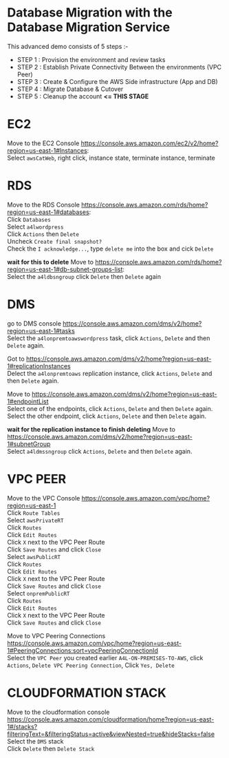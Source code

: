 
# Database Migration with the Database Migration Service

This advanced demo consists of 5 steps :-

- STEP 1 : Provision the environment and review tasks 
- STEP 2 : Establish Private Connectivity Between the environments (VPC Peer) 
- STEP 3 : Create & Configure the AWS Side infrastructure (App and DB) 
- STEP 4 : Migrate Database & Cutover 
- STEP 5 : Cleanup the account **<= THIS STAGE**

# EC2
Move to the EC2 Console https://console.aws.amazon.com/ec2/v2/home?region=us-east-1#Instances:  
Select `awsCatWeb`, right click, instance state, terminate instance, terminate  

# RDS
Move to the RDS Console https://console.aws.amazon.com/rds/home?region=us-east-1#databases:  
Click `Databases`  
Select `a4lwordpress`  
Click `Actions` then `Delete`  
Uncheck `Create final snapshot?`  
Check the `I acknowledge...`, type `delete me` into the box and cick `Delete`  

**wait for this to delete**
Move to https://console.aws.amazon.com/rds/home?region=us-east-1#db-subnet-groups-list:  
Select the `a4ldbsngroup` click `Delete` then `Delete` again

# DMS
go to DMS console https://console.aws.amazon.com/dms/v2/home?region=us-east-1#tasks  
Select the `a4lonpremtoawswordpress` task, click `Actions`, `Delete` and then `Delete` again.

Got to https://console.aws.amazon.com/dms/v2/home?region=us-east-1#replicationInstances  
Delect the `a4lonpremtoaws` replication instance,  click `Actions`, `Delete` and then `Delete` again.

Move to https://console.aws.amazon.com/dms/v2/home?region=us-east-1#endpointList  
Select one of the endpoints, click `Actions`, `Delete` and then `Delete` again.
Select the other endpoint, click `Actions`, `Delete` and then `Delete` again.

**wait for the replication instance to finish deleting**
Move to https://console.aws.amazon.com/dms/v2/home?region=us-east-1#subnetGroup  
Select `a4ldmssngroup` click `Actions`, `Delete` and then `Delete` again.

# VPC PEER

Move to the VPC Console https://console.aws.amazon.com/vpc/home?region=us-east-1  
Click `Route Tables`  
Select `awsPrivateRT`  
Click `Routes`  
Click `Edit Routes`  
Click `X` next to the VPC Peer Route  
Click `Save Routes` and click `Close`  
Select `awsPublicRT`  
Click `Routes`  
Click `Edit Routes`  
Click `X` next to the VPC Peer Route  
Click `Save Routes` and click `Close`  
Select `onpremPublicRT`  
Click `Routes`  
Click `Edit Routes`  
Click `X` next to the VPC Peer Route  
Click `Save Routes` and click `Close`  

Move to VPC Peering Connections https://console.aws.amazon.com/vpc/home?region=us-east-1#PeeringConnections:sort=vpcPeeringConnectionId  
Select the `VPC Peer` you created earlier `A4L-ON-PREMISES-TO-AWS`, click `Actions`, `Delete VPC Peering Connection`, Click `Yes, Delete`  

# CLOUDFORMATION STACK

Move to the cloudformation console https://console.aws.amazon.com/cloudformation/home?region=us-east-1#/stacks?filteringText=&filteringStatus=active&viewNested=true&hideStacks=false   
Select the `DMS` stack  
Click `Delete` then `Delete Stack`  
